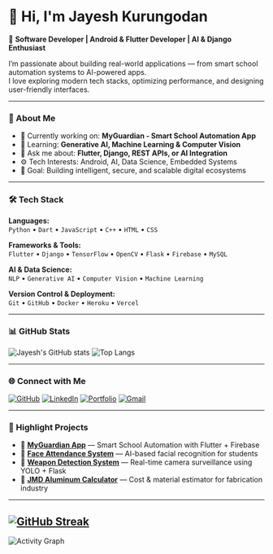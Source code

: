 # 👋 Hi, I'm Jayesh Kurungodan

🚀 **Software Developer | Android & Flutter Developer | AI & Django Enthusiast**

I’m passionate about building real-world applications — from smart school automation systems to AI-powered apps.  
I love exploring modern tech stacks, optimizing performance, and designing user-friendly interfaces.

---

### 💼 About Me
- 🔭 Currently working on: **MyGuardian - Smart School Automation App**
- 🌱 Learning: **Generative AI, Machine Learning & Computer Vision**
- 💬 Ask me about: **Flutter, Django, REST APIs, or AI Integration**
- ⚙️ Tech Interests: Android, AI, Data Science, Embedded Systems
- 🎯 Goal: Building intelligent, secure, and scalable digital ecosystems

---

### 🛠️ Tech Stack

**Languages:**  
`Python` • `Dart` • `JavaScript` • `C++` • `HTML` • `CSS`

**Frameworks & Tools:**  
`Flutter` • `Django` • `TensorFlow` • `OpenCV` • `Flask` • `Firebase` • `MySQL`

**AI & Data Science:**  
`NLP` • `Generative AI` • `Computer Vision` • `Machine Learning`

**Version Control & Deployment:**  
`Git` • `GitHub` • `Docker` • `Heroku` • `Vercel`

---

### 📊 GitHub Stats

![Jayesh's GitHub stats](https://github-readme-stats.vercel.app/api?username=kakkarot23&show_icons=true&theme=tokyonight)
![Top Langs](https://github-readme-stats.vercel.app/api/top-langs/?username=kakkarot23&layout=compact&theme=tokyonight)

---

### 🌐 Connect with Me

[![GitHub](https://img.shields.io/badge/GitHub-100000?style=for-the-badge&logo=github&logoColor=white)](https://github.com/kakkarot23)
[![LinkedIn](https://img.shields.io/badge/LinkedIn-0077B5?style=for-the-badge&logo=linkedin&logoColor=white)](https://linkedin.com/in/YOUR-LINK)
[![Portfolio](https://img.shields.io/badge/Portfolio-24292e?style=for-the-badge&logo=About.me&logoColor=white)](https://your-portfolio-link.com)
[![Gmail](https://img.shields.io/badge/Email-D14836?style=for-the-badge&logo=gmail&logoColor=white)](mailto:your.email@gmail.com)

---

### 🧠 Highlight Projects

- 🔹 **[MyGuardian App](https://github.com/kakkarot23/MyGuardian)** — Smart School Automation with Flutter + Firebase  
- 🔹 **[Face Attendance System](https://github.com/kakkarot23/Face-Attendance)** — AI-based facial recognition for students  
- 🔹 **[Weapon Detection System](https://github.com/kakkarot23/Weapon-Detection)** — Real-time camera surveillance using YOLO + Flask  
- 🔹 **[JMD Aluminum Calculator](https://github.com/kakkarot23/JMD)** — Cost & material estimator for fabrication industry  

---
[![GitHub Streak](https://github-readme-streak-stats.herokuapp.com/?user=kakkarot23&theme=tokyonight)](https://git.io/streak-stats)
---
![Activity Graph](https://github-readme-activity-graph.vercel.app/graph?username=kakkarot23&theme=tokyo-night)
